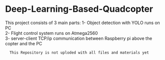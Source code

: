 # Deep-Learning-Based-Quadcopter

This project consists of 3 main parts:
1- Object detection with YOLO runs on PC   
2- Flight control system runs on Atmega2560   
3- server-client TCP/ip communication between Raspberry pi above the copter and the PC

      This Repository is not uploded with all files and materials yet 
